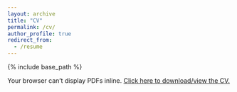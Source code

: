 ```yaml
---
layout: archive
title: "CV"
permalink: /cv/
author_profile: true
redirect_from:
  - /resume
---
```


{% include base_path %}

<div class="pdf-wrap">
  <object
    data="{{ base_path }}/files/Divyaprakash_CV.pdf#zoom=page-fit"
    type="application/pdf"
    width="100%"
    height="100%"
  >
    <p>Your browser can’t display PDFs inline.
      <a href="{{ base_path }}/files/Divyaprakash_CV.pdf" target="_blank" rel="noopener">
        Click here to download/view the CV.
      </a>
    </p>
  </object>
</div>

<style>
/* Make the viewer tall and responsive */
.pdf-wrap {
  height: calc(100vh - 220px); /* adjust if you want more/less page chrome */
  min-height: 600px;
}
</style>



<!-- Education
======
* Ph.D. in Numerical Simulations and Multi-Physics Modeling, Indian Institute of Technology Delhi, 2025 (expected)
* M.Tech. in Mechanical Engineering (CFD), Indian Institute of Technology Gandhinagar, 2016
* B.E. in Mechanical Engineering, Dr. Ambedkar Institute of Technology, Bangalore, 2012

Work experience
======
* May 2025 – Ongoing: Summer Intern/Programmer
  * Google Summer of Code 2025 - Stitching SU2

* September 2018 – September 2020: Assistant Professor
  * Jorhat Engineering College, Jorhat, Assam, India
 * Duties included: Teaching undergraduate and graduate-level courses in mechanical engineering

* January 2018 – August 2018: Assistant Professor
  * Institute of Technology, Gopeshwar, Uttarakhand, India
 * Duties included: Deliveringlectures and guided students in mechanical engineering projects

* September 2016 – August 2017: Junior Research Fellow
  * Indian Institute of Technology, Gandhinagar, Gujarat, India
 * Duties included: Conducting research in computational modeling and simulation

* May 2015 – July 2015: Summer Research Intern
  * Institute of High Performance Computing, Singapore

* August 2013 – November 2013: Graduate Apprentice
  * Institute For Plasma Research, Gandhinagar, Gujarat, India -->
  
<!-- Skills
======
* Skill 1
* Skill 2
  * Sub-skill 2.1
  * Sub-skill 2.2
  * Sub-skill 2.3
* Skill 3

Publications
======
  <ul>{% for post in site.publications reversed %}
    {% include archive-single-cv.html %}
  {% endfor %}</ul>
  
Talks
======
  <ul>{% for post in site.talks reversed %}
    {% include archive-single-talk-cv.html  %}
  {% endfor %}</ul>
  
Teaching
======
  <ul>{% for post in site.teaching reversed %}
    {% include archive-single-cv.html %}
  {% endfor %}</ul>
  
Service and leadership
======
* Currently signed in to 43 different slack teams -->
